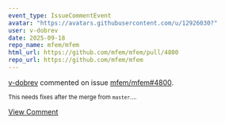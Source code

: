 ```yaml
---
event_type: IssueCommentEvent
avatar: "https://avatars.githubusercontent.com/u/12926030?"
user: v-dobrev
date: 2025-09-18
repo_name: mfem/mfem
html_url: https://github.com/mfem/mfem/pull/4800
repo_url: https://github.com/mfem/mfem
---
```


<a href='https://github.com/v-dobrev' target='_blank'>v-dobrev</a> commented on issue <a href='https://github.com/mfem/mfem/pull/4800' target='_blank'>mfem/mfem#4800</a>.

<small>This needs fixes after the merge from `master`....</small>

<a href='https://github.com/mfem/mfem/pull/4800' target='_blank'>View Comment</a>